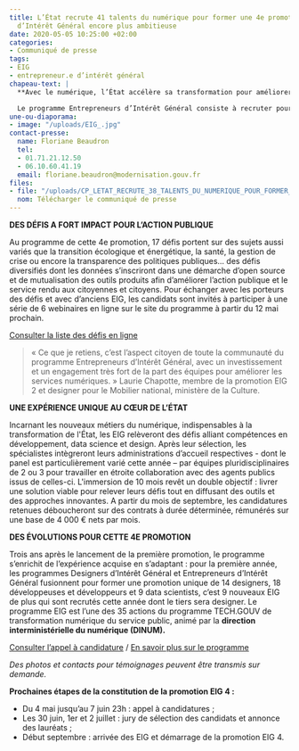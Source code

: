 ```yaml
---
title: L’État recrute 41 talents du numérique pour former une 4e promotion d’Entrepreneurs
  d’Intérêt Général encore plus ambitieuse
date: 2020-05-05 10:25:00 +02:00
categories:
- Communiqué de presse
tags:
- EIG
- entrepreneur.e d’intérêt général
chapeau-text: |
  **Avec le numérique, l’État accélère sa transformation pour améliorer les politiques publiques et la vie des français en créant les services publics de demain. Pour mener ces projets ambitieux de transformation, le programme Entrepreneurs d’Intérêt Général (EIG) lance un nouvel appel à candidature pour recruter une promotion de 41  spécialistes en data science, développement et design qui, depuis 2017, transforment l’administration de l’intérieur grâce à leurs compétences numériques.**

  Le programme Entrepreneurs d’Intérêt Général consiste à recruter pour 10 mois des spécialistes du numérique, externes à l’administration, afin de relever des défis ciblés pour le compte de l’État. Leurs points communs ? Des compétences numériques pointues, une appétence pour les données et le sens de l’intérêt général.
une-ou-diaporama:
- image: "/uploads/EIG_.jpg"
contact-presse:
  name: Floriane Beaudron
  tel:
  - 01.71.21.12.50
  - 06.10.60.41.19
  email: floriane.beaudron@modernisation.gouv.fr
files:
- file: "/uploads/CP_LETAT_RECRUTE_38_TALENTS_DU_NUMERIQUE_POUR_FORMER_UNE_4E_PROMOTION_D_EIG.pdf"
  nom: Télécharger le communiqué de presse
---
```


**DES DÉFIS A FORT IMPACT POUR L’ACTION PUBLIQUE**

Au programme de cette 4e promotion, 17 défis portent sur des sujets aussi variés que la transition écologique et énergétique, la santé, la gestion de crise ou encore la transparence des politiques publiques... des défis diversifiés dont les données s’inscriront dans une démarche d’open source et de mutualisation des outils produits afin d’améliorer l’action publique et le service rendu aux citoyennes et citoyens. 
Pour échanger avec les porteurs des défis et avec d’anciens EIG, les candidats sont invités à participer à une série de 6 webinaires en ligne sur le site du programme à partir du 12 mai prochain.

[Consulter la liste des défis en ligne](https://entrepreneur-interet-general.etalab.gouv.fr/defis.html)

> « Ce que je retiens, c’est l’aspect citoyen de toute la communauté du programme Entrepreneurs d’Intérêt Général, avec un investissement et un engagement très fort de la part des équipes pour améliorer les services numériques. » Laurie Chapotte, membre de la promotion EIG 2 et designer pour le Mobilier national, ministère de la Culture.

**UNE EXPÉRIENCE UNIQUE AU CŒUR DE L’ÉTAT**
 
Incarnant les nouveaux métiers du numérique, indispensables à la transformation de l'État, les EIG relèveront des défis alliant compétences en développement, data science et design. Après leur sélection, les spécialistes intègreront leurs administrations d’accueil respectives - dont le panel est particulièrement varié cette année – par équipes pluridisciplinaires de 2 ou 3 pour travailler en étroite collaboration avec des agents publics issus de celles-ci. L'immersion de 10 mois revêt un double objectif : livrer une solution viable pour relever leurs défis tout en diffusant des outils et des approches innovantes. A partir du mois de septembre, les candidatures retenues déboucheront sur des contrats à durée déterminée, rémunérés sur une base de 4 000 € nets par mois.

**DES ÉVOLUTIONS POUR CETTE 4E PROMOTION**
 
Trois ans après le lancement de la première promotion, le programme s’enrichit de l’expérience acquise en s’adaptant : pour la première année, les programmes Designers d’Intérêt Général et Entrepreneurs d’Intérêt Général fusionnent pour former une promotion unique de 14 designers, 18 développeuses et développeurs et 9 data scientists, c’est 9 nouveaux EIG de plus qui sont recrutés cette année dont le tiers sera designer. 
Le programme EIG est l’une des 35 actions du programme TECH.GOUV de transformation numérique du service public, animé par la **direction interministérielle du numérique (DINUM).**

[Consulter l’appel à candidature](https://entrepreneur-interet-general.etalab.gouv.fr/candidature-eig.html) / [En savoir plus sur le programme](https://entrepreneur-interet-general.etalab.gouv.fr/presentation.html)
 
*Des photos et contacts pour témoignages peuvent être transmis sur demande.*

**Prochaines étapes de la constitution de la promotion EIG 4 :**
* Du 4 mai jusqu’au 7 juin 23h : appel à candidatures ;
* Les 30 juin, 1er et 2 juillet : jury de sélection des candidats et annonce des lauréats ;
* Début septembre : arrivée des EIG et démarrage de la promotion EIG 4.

